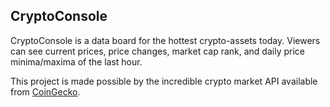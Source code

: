## CryptoConsole

CryptoConsole is a data board for the hottest crypto-assets today.
Viewers can see current prices, price changes, market cap rank, and daily price minima/maxima of the last hour.

This project is made possible by the incredible crypto market API available from [CoinGecko](https://www.coingecko.com/en).
